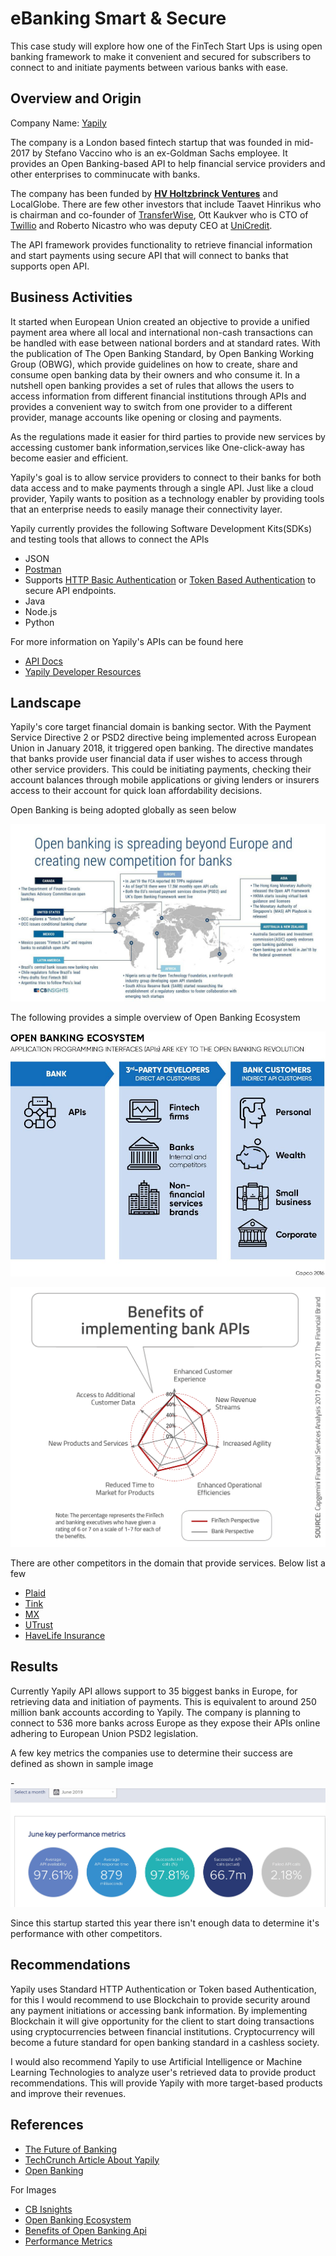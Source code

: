 # eBanking Smart & Secure

This case study will explore how one of the FinTech Start Ups is using open banking framework to make it convenient and secured for
subscribers to connect to and initiate payments between various banks with ease.

## Overview and Origin

Company Name: [Yapily](https://www.yapily.com/)

The company is a London based fintech startup that was founded in mid-2017 by Stefano Vaccino who is an ex-Goldman Sachs employee. It provides an Open Banking-based API to help financial service providers and other enterprises to comminucate with banks.

The company has been funded by [**HV Holtzbrinck Ventures**](https://www.crunchbase.com/organization/holtzbrinck-ventures) and LocalGlobe. There are few other investors that include Taavet Hinrikus who is chairman and co-founder of [TransferWise](https://transferwise.com/us), Ott Kaukver who is CTO of [Twillio](https://www.twilio.com/) and Roberto Nicastro who was deputy CEO at [UniCredit](https://www.unicreditgroup.eu/en.html).

The API framework provides functionality to retrieve financial information and start payments using secure API that will connect to banks that supports open API.

## Business Activities

It started when European Union created an objective to provide a unified payment area where all local and international non-cash transactions can be handled with ease between national borders and at standard rates. With the publication of The Open Banking Standard, by Open Banking Working Group (OBWG), which provide guidelines on how to create, share and consume open banking data by their owners and who consume it. In a nutshell open banking provides a set of rules that allows the users to access information from different financial institutions through APIs and provides a convenient way to switch from one provider to a different provider, manage accounts like opening or closing and payments.

As the regulations made it easier for third parties to provide new services by accessing customer bank information,services like One-click-away has become easier and efficient.

Yapily's goal is to allow service providers to connect to their banks for both data access and to make payments through a single API. Just like a cloud provider, Yapily wants to position as a technology enabler by providing tools that an enterprise needs to easily manage their connectivity layer.

Yapily currently provides the following Software Development Kits(SDKs) and testing tools that allows to connect the APIs 

- JSON
- [Postman](https://www.getpostman.com/)
- Supports [HTTP Basic Authentication](https://developer.mozilla.org/en-US/docs/Web/HTTP/Authentication) or [Token Based Authentication](https://auth0.com/learn/token-based-authentication-made-easy/) to secure API endpoints.
- Java
- Node.js
- Python

For more information on Yapily's APIs can be found here 

- [API Docs](https://docs.yapily.com/?version=latest)
- [Yapily Developer Resources](https://github.com/yapily/developer-resources/wiki)

## Landscape

Yapily's core target financial domain is banking sector. With the Payment Service Directive 2 or PSD2 directive being implemented across European Union in January 2018, it triggered open banking. The directive mandates that banks provide user financial data if user wishes to access through other service providers. This could be initiating payments, checking their account balances through mobile applications or giving lenders or insurers access to their account for quick loan affordability decisions.

Open Banking is being adopted globally as seen below

![Global Adoption snapshot](Images/Open-banking_02042019_2.jpg)

The following provides a simple overview of Open Banking Ecosystem

![Open Banking Ecosystem](Images/Ecosystem.jpg)

![Benefits](Images/Benefits_of_implementing_bank_APIs.png)

There are other competitors in the domain that provide services. Below list a few

- [Plaid](https://plaid.com/)
- [Tink](https://tink.com/)
- [MX](https://data.mx.com/role/fintech)
- [UTrust](https://utrust.com/)
- [HaveLife Insurance](https://havenlife.com/home.html)

## Results

Currently Yapily API allows support to 35 biggest banks in Europe, for retrieving data and initiation of payments. This is equivalent to around 250 million bank accounts according to Yapily. The company is planning to connect to 536 more banks across Europe as they expose their APIs online adhering to European Union PSD2 legislation.

A few key metrics the companies use to determine their success are defined as shown in sample image

-![June 2019 Performance](Images/June-2019-Key-Performance.JPG)

Since this startup started this year there isn't enough data to determine it's performance with other competitors.

## Recommendations

Yapily uses Standard HTTP Authentication or Token based Authentication, for this I would recommend to use Blockchain to provide security around any payment initiations or accessing bank information. By implementing Blockchain it will give opportunity for the client to start doing transactions using cryptocurrencies between financial institutions. Cryptocurrency will become a future standard for open banking standard in a cashless society.

I would also recommend Yapily to use Artificial Intelligence or Machine Learning Technologies to analyze user's retrieved data to provide product recommendations. This will provide Yapily with more target-based products and improve their revenues.

## References

- [The Future of Banking](https://www.business-reporter.co.uk/2019/04/26/open-banking-is-flashing-bright-what-problems-can-it-solve/#gsc.tab=0)
- [TechCrunch Article About Yapily](https://techcrunch.com/2019/05/30/yapily/)
- [Open Banking](https://www.openbanking.org.uk/customers/what-is-open-banking/)

For Images

- [CB Isnights](https://www.cbinsights.com/research/open-banking-fintech-startups/)
- [Open Banking Ecosystem](https://www.pinterest.com/pin/671880838138261930/)
- [Benefits of Open Banking Api](https://thefinancialbrand.com/77869/innovation-trends-banking-ai-api-personalization-payments/)
- [Performance Metrics](https://www.openbanking.org.uk/providers/account-providers/api-performance/)
